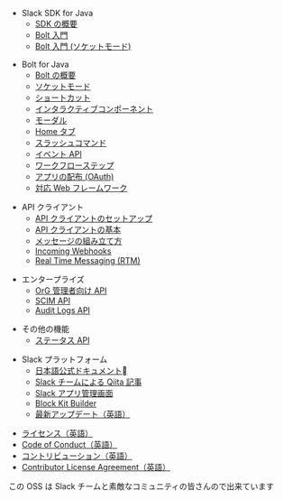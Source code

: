 
<div id="api_sections">
<ul class="current">
  <li class="toctree-l1 current"><div class="toctree-h">Slack SDK for Java</div>
    <ul>
      <li class="toctree-l2"><a href="{{ site.url | append: site.baseurl }}/guides/ja/">SDK の概要</a></li>
      <li class="toctree-l2"><a href="{{ site.url | append: site.baseurl }}/guides/ja/getting-started-with-bolt">Bolt️ 入門</a></li>
      <li class="toctree-l2"><a href="{{ site.url | append: site.baseurl }}/guides/ja/getting-started-with-bolt-socket-mode">Bolt️ 入門 (ソケットモード)</a></li>
    </ul>
  </li>
</ul>
<ul class="current">
  <li class="toctree-l1 current"><div class="toctree-h">Bolt for Java</div>
    <ul>
      <li class="toctree-l2"><a href="{{ site.url | append: site.baseurl }}/guides/ja/bolt-basics">Bolt️ の概要</a></li>
      <li class="toctree-l2"><a href="{{ site.url | append: site.baseurl }}/guides/ja/socket-mode">ソケットモード</a></li>
      <li class="toctree-l2"><a href="{{ site.url | append: site.baseurl }}/guides/ja/shortcuts">ショートカット</a></li>
      <li class="toctree-l2"><a href="{{ site.url | append: site.baseurl }}/guides/ja/interactive-components">インタラクティブコンポーネント</a></li>
      <li class="toctree-l2"><a href="{{ site.url | append: site.baseurl }}/guides/ja/modals">モーダル</a></li>
      <li class="toctree-l2"><a href="{{ site.url | append: site.baseurl }}/guides/ja/app-home">Home タブ</a></li>
      <li class="toctree-l2"><a href="{{ site.url | append: site.baseurl }}/guides/ja/slash-commands">スラッシュコマンド</a></li>
      <li class="toctree-l2"><a href="{{ site.url | append: site.baseurl }}/guides/ja/events-api">イベント API</a></li>
      <li class="toctree-l2"><a href="{{ site.url | append: site.baseurl }}/guides/ja/steps-from-apps">ワークフローステップ</a></li>
      <li class="toctree-l2"><a href="{{ site.url | append: site.baseurl }}/guides/ja/app-distribution">アプリの配布 (OAuth)</a></li>
      <li class="toctree-l2"><a href="{{ site.url | append: site.baseurl }}/guides/ja/supported-web-frameworks">対応 Web フレームワーク</a></li>
    </ul>
  </li>
</ul>
<ul class="current">
  <li class="toctree-l1 current"><div class="toctree-h">API クライアント</div>
    <ul>
      <li class="toctree-l2"><a href="{{ site.url | append: site.baseurl }}/guides/ja/web-api-client-setup">API クライアントのセットアップ</a></li>
      <li class="toctree-l2"><a href="{{ site.url | append: site.baseurl }}/guides/ja/web-api-basics">API クライアントの基本</a></li>
      <li class="toctree-l2"><a href="{{ site.url | append: site.baseurl }}/guides/ja/composing-messages">メッセージの組み立て方</a></li>
      <li class="toctree-l2"><a href="{{ site.url | append: site.baseurl }}/guides/ja/incoming-webhooks">Incoming Webhooks</a></li>
      <li class="toctree-l2"><a href="{{ site.url | append: site.baseurl }}/guides/ja/rtm">Real Time Messaging (RTM)</a></li>
    </ul>
  </li>
</ul>
<ul class="current">
  <li class="toctree-l1 current"><div class="toctree-h">エンタープライズ</div>
    <ul>
      <li class="toctree-l2"><a href="{{ site.url | append: site.baseurl }}/guides/ja/web-api-for-admins">OrG 管理者向け API</a></li>
      <li class="toctree-l2"><a href="{{ site.url | append: site.baseurl }}/guides/ja/scim-api">SCIM API</a></li>
      <li class="toctree-l2"><a href="{{ site.url | append: site.baseurl }}/guides/ja/audit-logs-api">Audit Logs API</a></li>
    </ul>
  </li>
</ul>
<ul class="current">
  <li class="toctree-l1 current"><div class="toctree-h">その他の機能</div>
    <ul>
      <li class="toctree-l2"><a href="{{ site.url | append: site.baseurl }}/guides/ja/status-api">ステータス API</a></li>
    </ul>
  </li>
</ul>
<ul class="current">
  <li class="toctree-l1 current"><div class="toctree-h">Slack プラットフォーム</div>
    <ul>
      <li class="toctree-l2"><a href="https://api.slack.com/lang/ja-jp">日本語公式ドキュメント</a></li>
      <li class="toctree-l2"><a href="https://qiita.com/organizations/slack">Slack チームによる Qiita 記事</a></li>
      <li class="toctree-l2"><a href="https://api.slack.com/apps">Slack アプリ管理画面</a></li>
      <li class="toctree-l2"><a href="https://api.slack.com/tools/block-kit-builder">Block Kit Builder</a></li>
      <li class="toctree-l2"><a href="https://api.slack.com/changelog">最新アップデート（英語）</a></li>
    </ul>
  </li>
</ul>

<div id="footer">
    <ul id="footer_nav">
        <li><a href="https://github.com/SlackAPI/java-slack-sdk/blob/master/LICENSE">ライセンス（英語）</a></li>
        <li><a href="https://slackhq.github.io/code-of-conduct">Code of Conduct（英語）</a></li>
        <li><a href="https://github.com/slackapi/java-slack-sdk/blob/master/.github/contributing.md">コントリビューション（英語）</a></li>
        <li><a href="https://docs.google.com/a/slack-corp.com/forms/d/e/1FAIpQLSfzjVoCM7ohBnjWf7eDYQxzti1EPpinsIJQA5RAUBwJKRUQHg/viewform">Contributor License Agreement（英語）</a></li>
    </ul>
    <p id="footer_signature">この OSS は Slack チームと素敵なコミュニティの皆さんの<i class="ts_icon ts_icon_heart"></i>で出来ています
    </p>
</div>
